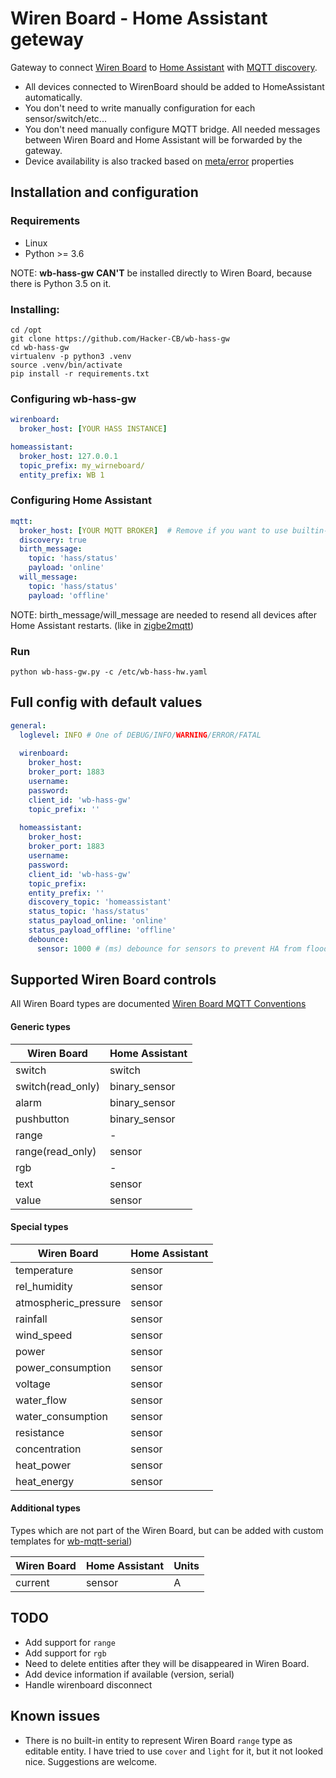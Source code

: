 # Wiren Board - Home Assistant geteway

Gateway to connect [Wiren Board](https://wirenboard.com/) to [Home Assistant](http://home-assistant.io) 
with [MQTT discovery](https://www.home-assistant.io/docs/mqtt/discovery).

* All devices connected to WirenBoard should be added to HomeAssistant automatically. 
* You don't need to write manually configuration for each sensor/switch/etc...
* You don't need manually configure MQTT bridge. All needed messages between Wiren Board and Home Assistant will be forwarded by the gateway.
* Device availability is also tracked based on [meta/error](https://github.com/wirenboard/homeui/blob/master/conventions.md) properties  


## Installation and configuration

### Requirements

* Linux
* Python >= 3.6

NOTE: **wb-hass-gw**  **CAN'T** be installed directly to Wiren Board, because there is Python 3.5 on it.

### Installing:

```shell script
cd /opt
git clone https://github.com/Hacker-CB/wb-hass-gw
cd wb-hass-gw
virtualenv -p python3 .venv
source .venv/bin/activate
pip install -r requirements.txt
```
### Configuring wb-hass-gw

```yaml
wirenboard:
  broker_host: [YOUR HASS INSTANCE]

homeassistant:
  broker_host: 127.0.0.1
  topic_prefix: my_wirneboard/
  entity_prefix: WB 1
```

### Configuring Home Assistant

```yaml
mqtt:
  broker_host: [YOUR MQTT BROKER]  # Remove if you want to use builtin-in MQTT broker 
  discovery: true
  birth_message:
    topic: 'hass/status'
    payload: 'online'
  will_message:
    topic: 'hass/status'
    payload: 'offline'
```

NOTE: birth_message/will_message are needed to resend all devices after Home Assistant restarts. (like in [zigbe2mqtt](https://www.zigbee2mqtt.io/integration/home_assistant.html))

### Run 
```shell script
python wb-hass-gw.py -c /etc/wb-hass-hw.yaml
```


## Full config with default values
```yaml
general:  
  loglevel: INFO # One of DEBUG/INFO/WARNING/ERROR/FATAL
  
  wirenboard: 
    broker_host: 
    broker_port: 1883
    username:
    password:
    client_id: 'wb-hass-gw'
    topic_prefix: ''
  
  homeassistant:
    broker_host: 
    broker_port: 1883
    username:
    password:
    client_id: 'wb-hass-gw'
    topic_prefix:
    entity_prefix: ''
    discovery_topic: 'homeassistant'
    status_topic: 'hass/status'
    status_payload_online: 'online'
    status_payload_offline: 'offline'
    debounce:
      sensor: 1000 # (ms) debounce for sensors to prevent HA from flood
```


## Supported Wiren Board controls

All Wiren Board types are documented [Wiren Board MQTT Conventions](https://github.com/wirenboard/homeui/blob/master/conventions.md)

#### Generic types
| Wiren Board             |  Home Assistant |
|-------------------------|-----------------|
| switch                  |  switch         |         
| switch(read_only)       |  binary_sensor  |         
| alarm                   |  binary_sensor  |        
| pushbutton              |  binary_sensor  |             
| range                   |  -              |                    
| range(read_only)        |  sensor         |        
| rgb                     |  -              |                  
| text                    |  sensor         |       
| value                   |  sensor         |        

#### Special types

| Wiren Board           |  Home Assistant |
|-----------------------|-----------------|
| temperature           |  sensor         |                                
| rel_humidity          |  sensor         |                                
| atmospheric_pressure  |  sensor         |                                        
| rainfall              |  sensor         |                            
| wind_speed            |  sensor         |                                
| power                 |  sensor         |                        
| power_consumption     |  sensor         |                                    
| voltage               |  sensor         |                            
| water_flow            |  sensor         |                                
| water_consumption     |  sensor         |                                    
| resistance            |  sensor         |                                
| concentration         |  sensor         |                                
| heat_power            |  sensor         |                                
| heat_energy           |  sensor         |    

#### Additional types 

Types which are not part of the Wiren Board, but can be added with custom templates for [wb-mqtt-serial](https://github.com/wirenboard/wb-mqtt-serial))

| Wiren Board           |  Home Assistant | Units |
|-----------------------|-----------------|-------|
| current               |  sensor         | A     |

## TODO

* Add support for `range`
* Add support for `rgb`
* Need to delete entities after they will be disappeared in Wiren Board.
* Add device information if available (version, serial)
* Handle wirenboard disconnect

## Known issues

* There is no built-in entity to represent Wiren Board `range` type as editable entity. 
I have tried to use `cover` and `light` for it, but it not looked nice. Suggestions are welcome.

